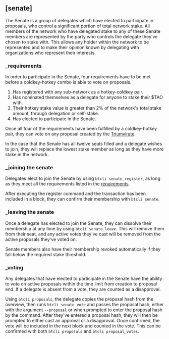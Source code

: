 
## [senate]

The Senate is a group of delegates which have elected to participate in proposals, who control a significant portion of total network stake. All members of the network who have delegated stake to any of these Senate members are represented by the party who controls the delegate they've chosen to stake with. This allows any holder within the network to be represented and to make their opinion known by delegating with organizations who represent their interests.

### _requirements

In order to participate in the Senate, four requirements have to be met before a coldkey-hotkey combo is able to vote on proposals.

1. Has registered with any sub-network as a hotkey-coldkey pair.
2. Has nominated themselves as a delegate for anyone to stake their $TAO with.
3. Their hotkey stake value is greater than 2% of the network's total stake amount, through delegation or self-stake.
4. Has elected to participate in the Senate.

Once all four of the requirements have been fulfilled by a coldkey-hotkey pair, they can vote on any proposal created by the [Triumvirate](governance/triumvirate).

In the case that the Senate has all twelve seats filled and a delegate wishes to join, they will replace the lowest stake member as long as they have more stake in the network.

### _joining the senate

Delegates elect to join the Senate by using `btcli senate_register`, as long as they meet all the requirements listed in the [requirements](governance/senate#_requirements).

After executing the register command and the transaction has been included in a block, they can confirm their membership with `btcli senate`.

### _leaving the senate

Once a delegate has elected to join the Senate, they can dissolve their membership at any time by using `btcli senate_leave`. This will remove them from their seat, and any active votes they've cast will be removed from the active proposals they've voted on.

Senate members also have their membership revoked automatically if they fall below the required stake threshold.

### _voting

Any delegates that have elected to participate in the Senate have the ability to vote on active proposals within the time limit from creation to proposal end. If a delegate is absent from a vote, they are counted as a disapproval.

Using `btcli proposals`, the delegate copies the proposal hash from the overview, then runs `btcli senate_vote` and passes the proposal hash, either with the argument `--proposal` or when prompted to enter the proposal hash by the command. After they've entered a proposal hash, they will then be prompted to either cast an approval or a disapproval. Once confirmed, the vote will be included in the next block and counted in the vote. This can be confirmed with both `btcli proposals` and `btcli proposal_votes`.